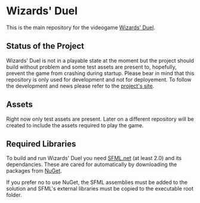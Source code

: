 Wizards' Duel
=============

This is the main repository for the videogame [Wizards' Duel](https://wizardsduelgame.wordpress.com).

Status of the Project
---------------------

Wizards' Duel is not in a playable state at the moment but the project should build without problem and some test assets are present to, hopefully, prevent the game from crashing during startup. Please bear in mind that this repository is only used for development and not for deployement. To follow the development and news please refer to the [project's site](https://wizardsduelgame.wordpress.com).

Assets
------

Right now only test assets are present. Later on a different repository will be created to include the assets required to play the game.


Required Libraries
------------------

To build and run Wizards' Duel you need [SFML.net](http://sfml-dev.org/) (at least 2.0) and its dependancies. These are cared for automatically by downloading the packages from [NuGet](http://www.nuget.org/).

If you prefer no to use NuGet, the SFML assemblies must be added to the solution and SFML's external libraries must be copied to the executable root folder.

